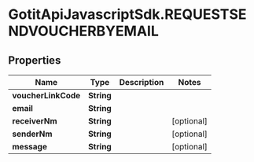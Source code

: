 # GotitApiJavascriptSdk.REQUESTSENDVOUCHERBYEMAIL

## Properties

Name | Type | Description | Notes
------------ | ------------- | ------------- | -------------
**voucherLinkCode** | **String** |  | 
**email** | **String** |  | 
**receiverNm** | **String** |  | [optional] 
**senderNm** | **String** |  | [optional] 
**message** | **String** |  | [optional] 


